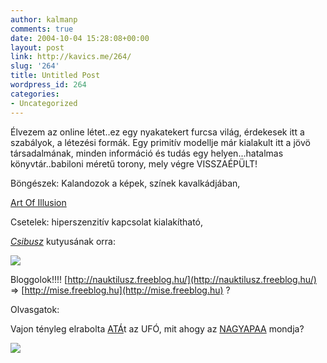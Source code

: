 ```yaml
---
author: kalmanp
comments: true
date: 2004-10-04 15:28:08+00:00
layout: post
link: http://kavics.me/264/
slug: '264'
title: Untitled Post
wordpress_id: 264
categories:
- Uncategorized
---
```


Élvezem az online létet..ez egy nyakatekert furcsa világ, érdekesek itt a szabályok, a létezési formák. Egy primitív modellje már kialakult itt a jövö társadalmának, minden információ és tudás egy helyen...hatalmas könyvtár..babiloni méretű torony, mely végre VISSZAÉPÜLT!




Böngészek: Kalandozok a képek, színek kavalkádjában, 




[Art Of Illusion](http://www.artofillusion.org/index)




Csetelek: hiperszenzitív kapcsolat kialakítható, 




_[Csibusz](http://csibusz.hu/index.html)_ kutyusának orra: 




![](http://kavics.freeblog.hu/Files/Kép134.jpg)




Bloggolok!!!! [http://nauktilusz.freeblog.hu/](http://nauktilusz.freeblog.hu/) => [http://mise.freeblog.hu](http://mise.freeblog.hu) ? 







Olvasgatok:




Vajon tényleg elrabolta [ATÁ](http://parafa.freeblog.hu/)t az UFÓ, mit ahogy az [NAGYAPAA](http://nagyapaa.freeblog.hu/) mondja?




![](http://kavics.freeblog.hu/Files/ufo.jpg)



